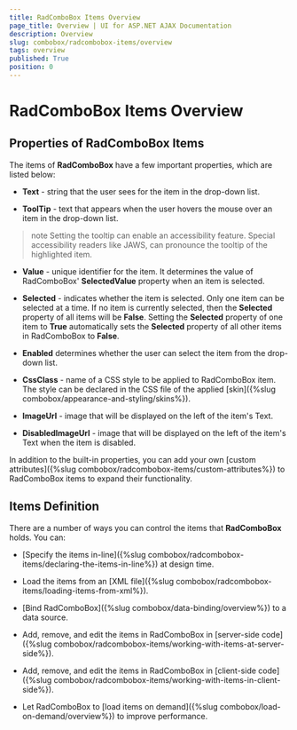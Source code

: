 ```yaml
---
title: RadComboBox Items Overview
page_title: Overview | UI for ASP.NET AJAX Documentation
description: Overview
slug: combobox/radcombobox-items/overview
tags: overview
published: True
position: 0
---
```


# RadComboBox Items Overview



## Properties of RadComboBox Items

The items of **RadComboBox** have a few important properties, which are listed below:

* **Text** - string that the user sees for the item in the drop-down list.

* **ToolTip** - text that appears when the user hovers the mouse over an item in the drop-down list.

>note Setting the tooltip can enable an accessibility feature. Special accessibility readers like JAWS, can pronounce the tooltip of the highlighted item.
>


* **Value** - unique identifier for the item. It determines the value of RadComboBox' **SelectedValue** property when an item is selected.

* **Selected** - indicates whether the item is selected. Only one item can be selected at a time. If no item is currently selected, then the **Selected** property of all items will be **False**. Setting the **Selected** property of one item to **True** automatically sets the **Selected** property of all other items in RadComboBox to **False**.

* **Enabled** determines whether the user can select the item from the drop-down list.

* **CssClass** - name of a CSS style to be applied to RadComboBox item. The style can be declared in the CSS file of the applied [skin]({%slug combobox/appearance-and-styling/skins%}).

* **ImageUrl** - image that will be displayed on the left of the item's Text.

* **DisabledImageUrl** - image that will be displayed on the left of the item's Text when the item is disabled.

In addition to the built-in properties, you can add your own [custom attributes]({%slug combobox/radcombobox-items/custom-attributes%}) to RadComboBox items to expand their functionality.

## Items Definition

There are a number of ways you can control the items that **RadComboBox** holds. You can:

* [Specify the items in-line]({%slug combobox/radcombobox-items/declaring-the-items-in-line%}) at design time.

* Load the items from an [XML file]({%slug combobox/radcombobox-items/loading-items-from-xml%}).

* [Bind RadComboBox]({%slug combobox/data-binding/overview%}) to a data source.

* Add, remove, and edit the items in RadComboBox in [server-side code]({%slug combobox/radcombobox-items/working-with-items-at-server-side%}).

* Add, remove, and edit the items in RadComboBox in [client-side code]({%slug combobox/radcombobox-items/working-with-items-in-client-side%}).

* Let RadComboBox to [load items on demand]({%slug combobox/load-on-demand/overview%}) to improve performance.


